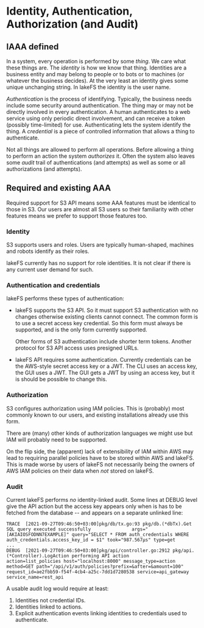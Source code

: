 # Identity, Authentication, Authorization (and Audit)

## IAAA defined

In a system, every operation is performed by some *thing*.  We care what
these things are.  The _identity_ is how we know that thing.  Identities
are a business entity and may belong to people or to bots or to machines
(or whatever the business decides).  At the very least an identity gives
some unique unchanging string.  In lakeFS the identity is the user name.

_Authentication_ is the process of identifying.  Typically, the business
needs include some security around authentication.  The thing may or may
not be directly involved in every authentication.  A human authenticates
to a web service using only periodic direct involvement, and can receive
a token (possibly time-limited) for use.  Authenticating lets the system
identify the thing.  A _credential_ is a piece of controlled information
that allows a thing to authenticate.

Not all things are allowed to perform all operations.  Before allowing a
thing to perform an action the system _authorizes_ it.  Often the system
also leaves some _audit_ trail of authentications (and attempts) as well
as some or all authorizations (and attempts).

## Required and existing AAA

Required support for S3 API means some AAA features must be identical to
those in S3. Our users are almost all S3 users so their familiarity with
other features means we prefer to support those features too.

### Identity

S3 supports users and roles.  Users are typically human-shaped, machines
and robots identify as their roles.

lakeFS currently has no support for role identities.  It is not clear if
there is any current user demand for such.

### Authentication and credentials

lakeFS performs these types of authentication:

* lakeFS supports the S3 API.  So it must support S3 authentication with
  no changes otherwise existing clients cannot connect.  The common form
  is to use a secret access key credential.  So this form must always be
  supported, and is the only form currently supported.
  
  Other forms of S3 authentication include shorter term tokens.  Another
  protocol for S3 API access uses presigned URLs.

* lakeFS API requires some authentication.  Currently credentials can be
  the AWS-style secret access key or a JWT.  The CLI uses an access key,
  the GUI uses a JWT.  The GUI gets a JWT by using an access key, but it
  is should be possible to change this.

### Authorization

S3 configures authorization using IAM policies.  This is (probably) most
commonly known to our users, and existing installations already use this
form.

There are (many) other kinds of authorization languages we might use but
IAM will probably need to be supported.

On the flip side, the (apparent) lack of extensibility of IAM within AWS
may lead to requiring parallel policies have to be stored within AWS and
lakeFS.  This is made worse by users of lakeFS not necessarily being the
owners of AWS IAM policies on their data when _not_ stored on lakeFS.

### Audit

Current lakeFS performs _no_ identity-linked audit.  Some lines at DEBUG
level give the API action but the access key appears only when is has to
be fetched from the database -- and appears on a separate unlinked line:

```log
TRACE  [2021-09-27T09:46:50+03:00]pkg/db/tx.go:93 pkg/db.(*dbTx).Get SQL query executed successfully               args="[AKIAIOSFODNN7EXAMPLE]" query="SELECT * FROM auth_credentials WHERE auth_credentials.access_key_id = $1" took="987.567µs" type=get
...
DEBUG  [2021-09-27T09:46:50+03:00]pkg/api/controller.go:2912 pkg/api.(*Controller).LogAction performing API action                         action=list_policies host="localhost:8000" message_type=action method=GET path="/api/v1/auth/policies?prefix=&after=&amount=100" request_id=ae2fbb59-f54f-4cb4-a25c-7dd1d7280538 service=api_gateway service_name=rest_api
```

A usable audit log would require at least:

1. Identities not credential IDs.
1. Identities linked to actions.
1. Explicit authentication events linking identities to credentials used
   to authenticate.
